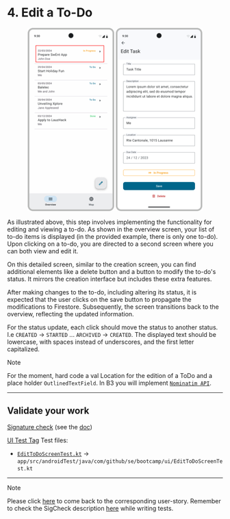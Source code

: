 # 4. Edit a To-Do

<p align="center"><img alt="click to view a to-do" src="../../assets/AssignmentDescription_TheTODOApp/EditInputOverviewScreen.png" width="40%" /> <img alt="Edit a to-do" src="../../assets/screen/EditToDoScreen.png" width="40%" /></p>

As illustrated above, this step involves implementing the functionality for editing and viewing a to-do. As shown in the overview screen, your list of to-do items is displayed (in the provided example, there is only one to-do). Upon clicking on a to-do, you are directed to a second screen where you can both view and edit it.

On this detailed screen, similar to the creation screen, you can find additional elements like a delete button and a button to modify the to-do's status. It mirrors the creation interface but includes these extra features.

After making changes to the to-do, including altering its status, it is expected that the user clicks on the save button to propagate the modifications to Firestore. Subsequently, the screen transitions back to the overview, reflecting the updated information.

For the status update, each click should move the status to another status. I.e `CREATED` -> `STARTED` ... `ARCHIVED` -> `CREATED`. The displayed text should be lowercase, with spaces instead of underscores, and the first letter capitalized.

> [!NOTE]  
> For the moment, hard code a val Location for the edition of a ToDo and a place holder `OutlinedTextField`. In B3 you will implement [`Nominatim API`](https://nominatim.org/).

---

## Validate your work

[Signature check](../sigcheck/EditToDosSignatureChecks.kt) (see the [doc](../sigcheck/README.md))

[UI Test Tag](https://www.figma.com/design/IDm3NGS988Myo01P0Wa0Cr/TO-DO-APP-Mockup-FALL?node-id=435-3368&node-type=SECTION&t=G6De7qCsUE3haq35-0)
Test files:

- [`EditToDoScreenTest.kt`](../tests/EditToDoScreenTest.kt) -> `app/src/androidTest/java/com/github/se/bootcamp/ui/EditToDoScreenTest.kt`

---

> [!NOTE]  
> Please click [here](UserStory.md#4-edit-a-to-do) to come back to the corresponding user-story.
> Remember to check the SigCheck description [here](../sigcheck/README.md) while writing tests.
